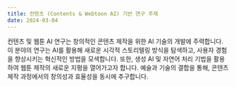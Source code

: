 ```yaml
---
title: 컨텐츠 (Contents & Webtoon AI) 기반 연구 주제
date: 2024-03-04
---
```



<!--more-->

컨텐츠 및 웹툰 AI 연구는 창의적인 콘텐츠 제작을 위한 AI 기술의 개발에 주력합니다. 이 분야의 연구는 AI를 활용해 새로운 시각적 스토리텔링 방식을 탐색하고, 사용자 경험을 향상시키는 혁신적인 방법을 모색합니다. 또한, 생성 AI 및 자연어 처리 기법을 활용하여 웹툰 제작의 새로운 지평을 열어가고자 합니다. 예술과 기술의 결합을 통해, 콘텐츠 제작 과정에서의 창의성과 효율성을 동시에 추구합니다.